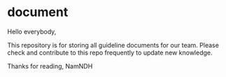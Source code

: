 # document

Hello everybody,

This repository is for storing all guideline documents for our team.
Please check and contribute to this repo frequently to update new knowledge.

Thanks for reading,
NamNDH
